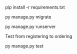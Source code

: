 pip install -r requirements.txt

py manage.py migrate


py manage.py runserver


Test from registering to ordering

py manage.py test
